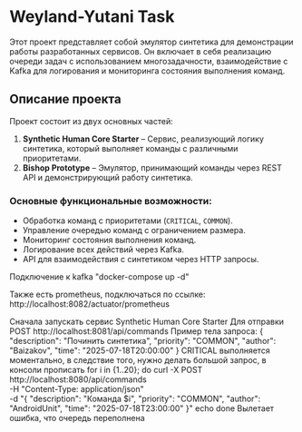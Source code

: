 # Weyland-Yutani Task

Этот проект представляет собой эмулятор синтетика для демонстрации работы разработанных сервисов. Он включает в себя реализацию очереди задач с использованием многозадачности, взаимодействие с Kafka для логирования и мониторинга состояния выполнения команд.

## Описание проекта

Проект состоит из двух основных частей:

1. **Synthetic Human Core Starter** – Сервис, реализующий логику синтетика, который выполняет команды с различными приоритетами.
2. **Bishop Prototype** – Эмулятор, принимающий команды через REST API и демонстрирующий работу синтетика.

### Основные функциональные возможности:
- Обработка команд с приоритетами (`CRITICAL`, `COMMON`).
- Управление очередью команд с ограничением размера.
- Мониторинг состояния выполнения команд.
- Логирование всех действий через Kafka.
- API для взаимодействия с синтетиком через HTTP запросы.

Подключение к kafka "docker-compose up -d"

Также есть prometheus, подключаться по ссылке: http://localhost:8082/actuator/prometheus

Сначала запускать сервис Synthetic Human Core Starter
Для отправки POST http://localhost:8081/api/commands
Пример тела запроса: 
{
  "description": "Починить синтетика",
  "priority": "COMMON",
  "author": "Baizakov",
  "time": "2025-07-18T20:00:00"
}
CRITICAL выполняется моментально, в следствие того, нужно делать большой запрос, в консоли прописать 
for i in {1..20}; do
  curl -X POST http://localhost:8080/api/commands \
    -H "Content-Type: application/json" \
    -d "{
      \"description\": \"Команда $i\",
      \"priority\": \"COMMON\",
      \"author\": \"AndroidUnit\",
      \"time\": \"2025-07-18T23:00:00\"
    }"
  echo
done
Вылетает ошибка, что очередь переполнена 

